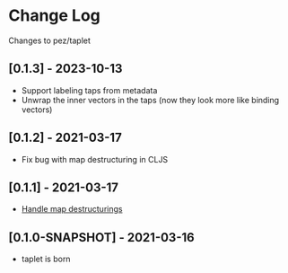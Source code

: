 # Change Log

Changes to pez/taplet

## [0.1.3] - 2023-10-13

- Support labeling taps from metadata 
- Unwrap the inner vectors in the taps (now they look more like binding vectors)

## [0.1.2] - 2021-03-17

- Fix bug with map destructuring in CLJS

## [0.1.1] - 2021-03-17

- [Handle map destructurings](https://clojureverse.org/t/lets-tap-with-let-a-k-a-my-first-macro-taplet/7361/5)

## [0.1.0-SNAPSHOT] - 2021-03-16

- taplet is born
